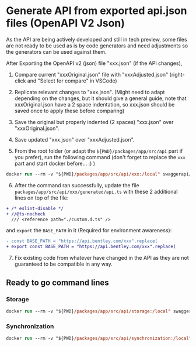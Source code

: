 # Generate API from exported api.json files (OpenAPI V2 Json)

As the API are being actively developed and still in tech preview, some files are not ready to be used as is by code generators and need adjustments so the generators can be used against them.

After Exporting the OpenAPI v2 (json) file "xxx.json" (if the API changes),

1. Compare current "xxxOriginal.json" file with "xxxAdjusted.json" (right-click and "Select for compare" in VSCode)

2. Replicate relevant changes to "xxx.json". (Might need to adapt depending on the changes, but it should give a general guide, note that xxxOriginal.json have a 2 space indentation, so xxx.json should be saved once to apply these before comparing)

3. Save the original but properly indented (2 spaces) "xxx.json" over "xxxOriginal.json".

4. Save updated "xxx.json" over "xxxAdjusted.json".

5. From the root folder (or adapt the `${PWD}/packages/app/src/api` part if you prefer), run the following command (don't forget to replace the `xxx` part and start docker before... :) )

```ps
docker run --rm -v "${PWD}/packages/app/src/api/xxx:/local" swaggerapi/swagger-codegen-cli generate -i /local/openapi/xxxAdjusted.json -l typescript-fetch -o /local/generated --additional-properties=supportsES6=true,modelPropertyNaming=original
```

6. After the command ran successfully, update the file `packages/app/src/api/xxx/generated/api.ts` with these 2 additional lines on top of the file:

```diff
+ /* eslint-disable */
+ //@ts-nocheck
  /// <reference path="./custom.d.ts" />
```

and `export` the `BASE_PATH` in it (Required for environment awareness):

```diff
- const BASE_PATH = "https://api.bentley.com/xxx".replace(
+ export const BASE_PATH = "https://api.bentley.com/xxx".replace(
```

7. Fix existing code from whatever have changed in the API as they are not guaranteed to be compatible in any way.

## Ready to go command lines

### Storage

```ps
docker run --rm -v "${PWD}/packages/app/src/api/storage:/local" swaggerapi/swagger-codegen-cli generate -i /local/openapi/storageAdjusted.json -l typescript-fetch -o /local/generated --additional-properties=supportsES6=true,modelPropertyNaming=original
```

### Synchronization

```ps
docker run --rm -v "${PWD}/packages/app/src/api/synchronization:/local" swaggerapi/swagger-codegen-cli generate -i /local/openapi/synchronizationAdjusted.json -l typescript-fetch -o /local/generated --additional-properties=supportsES6=true,modelPropertyNaming=original
```
